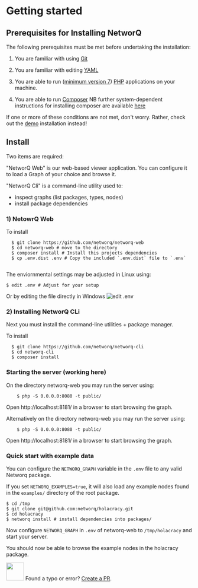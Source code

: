 # Getting started

## Prerequisites for Installing NetworQ

The following prerequisites must be met before undertaking the installation:

1) You are familiar with using [Git](https://git-scm.com/)

2) You are familiar with editing [YAML](https://wikipedia.org/wiki/YAML)

3) You are able to run ([minimum version 7](http://php.net/downloads.php)) [PHP](https://php.net) applications on your machine.

4) You are able to run [Composer](https://getcomposer.org/)
NB further system-dependent instructions for installing composer are available [here](https://getcomposer.org/doc/00-intro.md)

If one or more of these conditions are not met, don't worry. Rather, check out the [demo](demo.html) installation instead!


## Install

Two items are required:

"NetworQ Web" is our web-based viewer application. You can configure it to load a Graph of your choice and browse it.

"NetworQ Cli" is a command-line utility used to:
* inspect graphs (list packages, types, nodes)
* install package dependencies

### 1) NetowrQ Web

To install

```
  $ git clone https://github.com/networq/networq-web
  $ cd networq-web # move to the directory
  $ composer install # Install this projects dependencies
  $ cp .env.dist .env # Copy the included `.env.dist` file to `.env`
  
```
The enviornmental settings may be adjusted in Linux using: 

```
$ edit .env # Adjust for your setup
```
Or by editing the file directly in Windows
![edit .env](/images/edit_envWin.PNG) 

### 2) Installing NetworQ CLi

Next you must install the command-line utilities + package manager.

To install

```
  $ git clone https://github.com/networq/networq-cli
  $ cd networq-cli
  $ composer install

```


### Starting the server (working here)

On the directory networq-web you may run the server using:

```
    $ php -S 0.0.0.0:8080 -t public/
```

Open http://localhost:8181/ in a browser to start browsing the graph.


Alternatively on the directory networq-web you may run the server using:

```
    $ php -S 0.0.0.0:8080 -t public/
```

Open http://localhost:8181/ in a browser to start browsing the graph.


### Quick start with example data

You can configure the `NETWORQ_GRAPH` variable in the `.env` file to any valid Networq package.

If you set `NETWORQ_EXAMPLES=true`, it will also load any example nodes found in the `examples/` directory of the root package.

    $ cd /tmp
    $ git clone git@github.com:networq/holacracy.git
    $ cd holacracy
    $ networq install # install dependencies into packages/

Now configure `NETWORQ_GRAPH` in `.env` of networq-web to `/tmp/holacracy` and start your server.

You should now be able to browse the example nodes in the holacracy package.


<img src="https://github.com/favicon.ico" width="48"> Found a typo or error? [Create a PR](https://github.com/networq/www.networq.io).








